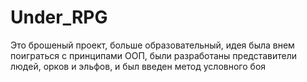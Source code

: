 # Under_RPG

Это брошеный проект, больше образовательный, идея была внем поиграться с принципами ООП, были разработаны представители людей, орков
и эльфов, и был введен метод условного боя

